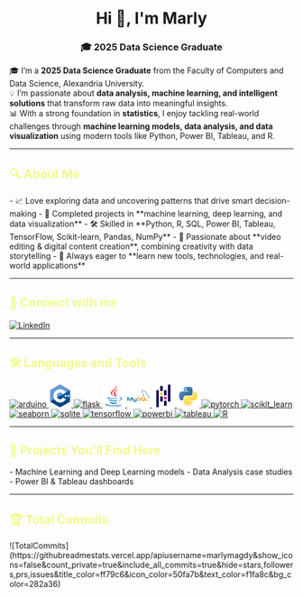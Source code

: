 <h1 align="center">Hi 👋, I'm Marly</h1>
<h3 align="center">🎓 2025 Data Science Graduate</h3>

🎓 I’m a **2025 Data Science Graduate** from the Faculty of Computers and Data Science, Alexandria University.  
💡 I’m passionate about **data analysis, machine learning, and intelligent solutions** that transform raw data into meaningful insights.  
📊 With a strong foundation in **statistics**, I enjoy tackling real-world challenges through **machine learning models, data analysis, and data visualization** using modern tools like Python, Power BI, Tableau, and R.  

---

<h2 style="color:#f1fa8c;">🔍 About Me</h2>
- 📈 Love exploring data and uncovering patterns that drive smart decision-making  
- 🤖 Completed projects in **machine learning, deep learning, and data visualization**  
- 🛠️ Skilled in **Python, R, SQL, Power BI, Tableau, TensorFlow, Scikit-learn, Pandas, NumPy**  
- 🎥 Passionate about **video editing & digital content creation**, combining creativity with data storytelling  
- 🌱 Always eager to **learn new tools, technologies, and real-world applications**  

---

<h2 style="color:#f1fa8c;">🔗 Connect with me</h2>
<p align="left">
  <a href="https://linkedin.com/in/marly-magdy-b80a24277" target="blank">
    <img align="center" src="https://raw.githubusercontent.com/rahuldkjain/github-profile-readme-generator/master/src/images/icons/Social/linked-in-alt.svg" alt="LinkedIn" height="30" width="40" />
  </a>
</p>

---

<h2 style="color:#f1fa8c;">🛠 Languages and Tools</h2>
<p align="left"> 
  <a href="https://www.arduino.cc/" target="_blank" rel="noreferrer">
    <img src="https://cdn.worldvectorlogo.com/logos/arduino-1.svg" alt="arduino" width="40" height="40"/> 
  </a> 
  <a href="https://www.w3schools.com/cpp/" target="_blank" rel="noreferrer"> 
    <img src="https://raw.githubusercontent.com/devicons/devicon/master/icons/cplusplus/cplusplus-original.svg" alt="cplusplus" width="40" height="40"/> 
  </a> 
  <a href="https://flask.palletsprojects.com/" target="_blank" rel="noreferrer"> 
    <img src="https://cdn.jsdelivr.net/gh/simple-icons/simple-icons/icons/flask.svg" alt="flask" width="40" height="40"/> 
  </a> 
  <a href="https://www.java.com" target="_blank" rel="noreferrer"> 
    <img src="https://raw.githubusercontent.com/devicons/devicon/master/icons/java/java-original.svg" alt="java" width="40" height="40"/> 
  </a> 
  <a href="https://www.mysql.com/" target="_blank" rel="noreferrer"> 
    <img src="https://raw.githubusercontent.com/devicons/devicon/master/icons/mysql/mysql-original-wordmark.svg" alt="mysql" width="40" height="40"/> 
  </a> 
  <a href="https://pandas.pydata.org/" target="_blank" rel="noreferrer"> 
    <img src="https://raw.githubusercontent.com/devicons/devicon/2ae2a900d2f041da66e950e4d48052658d850630/icons/pandas/pandas-original.svg" alt="pandas" width="40" height="40"/> 
  </a> 
  <a href="https://www.python.org" target="_blank" rel="noreferrer"> 
    <img src="https://raw.githubusercontent.com/devicons/devicon/master/icons/python/python-original.svg" alt="python" width="40" height="40"/> 
  </a> 
  <a href="https://pytorch.org/" target="_blank" rel="noreferrer"> 
    <img src="https://www.vectorlogo.zone/logos/pytorch/pytorch-icon.svg" alt="pytorch" width="40" height="40"/> 
  </a> 
  <a href="https://scikit-learn.org/" target="_blank" rel="noreferrer"> 
    <img src="https://upload.wikimedia.org/wikipedia/commons/0/05/Scikit_learn_logo_small.svg" alt="scikit_learn" width="40" height="40"/> 
  </a> 
  <a href="https://seaborn.pydata.org/" target="_blank" rel="noreferrer"> 
    <img src="https://seaborn.pydata.org/_images/logo-mark-lightbg.svg" alt="seaborn" width="40" height="40"/> 
  </a> 
  <a href="https://www.sqlite.org/" target="_blank" rel="noreferrer"> 
    <img src="https://www.vectorlogo.zone/logos/sqlite/sqlite-icon.svg" alt="sqlite" width="40" height="40"/> 
  </a> 
  <a href="https://www.tensorflow.org" target="_blank" rel="noreferrer"> 
    <img src="https://www.vectorlogo.zone/logos/tensorflow/tensorflow-icon.svg" alt="tensorflow" width="40" height="40"/> 
  </a>
  <a href="https://powerbi.microsoft.com/" target="_blank" rel="noreferrer">
    <img src="https://upload.wikimedia.org/wikipedia/commons/c/cf/Microsoft_Power_BI_logo.svg" alt="powerbi" width="40" height="40"/>
  </a>
  <a href="https://www.tableau.com/" target="_blank" rel="noreferrer">
    <img src="https://cdn.worldvectorlogo.com/logos/tableau-software.svg" alt="tableau" width="40" height="40"/>
  </a>
  <a href="https://www.r-project.org/" target="_blank" rel="noreferrer">
    <img src="https://www.r-project.org/logo/Rlogo.png" alt="R" width="40" height="40"/>
  </a>
</p>

---

<h2 style="color:#f1fa8c;">🚀 Projects You’ll Find Here</h2>
- Machine Learning and Deep Learning models  
- Data Analysis case studies  
- Power BI & Tableau dashboards  

---

<h2 style="color:#f1fa8c;">🏆 Total Commits</h2>
![TotalCommits](https://githubreadmestats.vercel.app/apiusername=marlymagdy&show_icons=false&count_private=true&include_all_commits=true&hide=stars,followers,prs,issues&title_color=ff79c6&icon_color=50fa7b&text_color=f1fa8c&bg_color=282a36)
